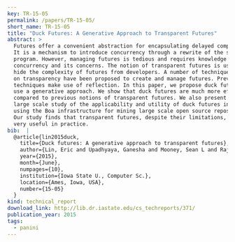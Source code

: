 ```yaml
---
key: TR-15-05
permalink: /papers/TR-15-05/
short_name: TR-15-05
title: "Duck Futures: A Generative Approach to Transparent Futures"
abstract: >
  Futures offer a convenient abstraction for encapsulating delayed computation.
  It is a mechanism to introduce concurrency through a rewrite of the sequential
  program. However, managing futures is tedious and requires knowledge of
  concurrency and its concerns. The notion of transparent futures is used to
  hide the complexity of futures from developers. A number of techniques based
  on transparency have been proposed to create and manage futures. Previous
  techniques make use of reflection. In this paper, we propose duck futures that
  use a generative approach. We show that duck futures are much more efficient
  compared to previous notions of transparent futures. We also present the first
  large scale study of the applicability and utility of duck futures in practice
  using the Boa infrastructure for mining large scale open source repositories.
  Our study finds that transparent futures, despite their limitations, can be
  very useful in practice.
bib:  |
  @article{lin2015duck,
    title={Duck futures: A generative approach to transparent futures},
    author={Lin, Eric and Upadhyaya, Ganesha and Mooney, Sean L and Rajan, Hridesh},
    year={2015},
    month={June},
    numpages={10},
    institution={Iowa State U., Computer Sc.},
    location={Ames, Iowa, USA},
    number={15-05}
  }
kind: technical_report
download_link: http://lib.dr.iastate.edu/cs_techreports/371/
publication_year: 2015
tags:
  - panini
---
```

